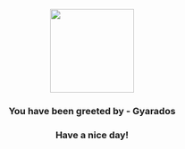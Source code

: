 <p align="center">
            <img src="https://raw.githubusercontent.com/PokeAPI/sprites/master/sprites/pokemon/130.png" width="150" height="150">
          </p>
          <h3 align="center">You have been greeted by - <b>Gyarados</b></h3>
          <h3 align="center">Have a nice day!</h3>
        
